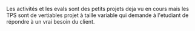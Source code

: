 Les activités et les evals sont des petits projets deja vu en cours mais les TPS sont de vertiables projet à taille variable qui demande à l'etudiant de répondre à un vrai besoin du client.